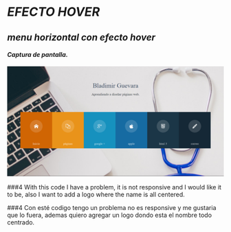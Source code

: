 # _EFECTO HOVER_

## _menu horizontal con efecto hover_

#### ***Captura de pantalla.***

![](https://github.com/Lovux06/efecto_hover/blob/master/pictures/Efecto%20Hover.PNG)

###4 With this code I have a problem, it is not responsive and I would like it to be, also I want to add a logo where the name is all centered.

###4 Con esté codigo tengo un problema no es responsive y me gustaria que lo fuera, ademas quiero agregar un logo dondo esta el nombre todo centrado.
